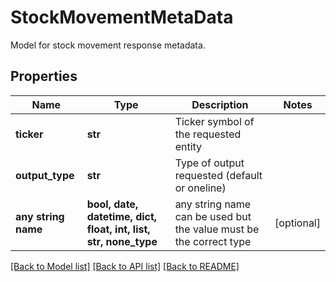 # StockMovementMetaData

Model for stock movement response metadata.

## Properties
Name | Type | Description | Notes
------------ | ------------- | ------------- | -------------
**ticker** | **str** | Ticker symbol of the requested entity | 
**output_type** | **str** | Type of output requested (default or oneline) | 
**any string name** | **bool, date, datetime, dict, float, int, list, str, none_type** | any string name can be used but the value must be the correct type | [optional]

[[Back to Model list]](../README.md#documentation-for-models) [[Back to API list]](../README.md#documentation-for-api-endpoints) [[Back to README]](../README.md)


